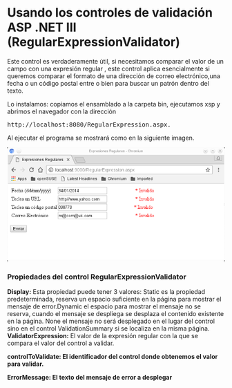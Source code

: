 # Usando los controles de validación ASP .NET III (RegularExpressionValidator)

Este control es verdaderamente útil, si necesitamos comparar el valor de un campo con una expresión regular , este control aplica esencialmente si queremos comparar el formato de una dirección de correo electrónico,una fecha o un código postal entre o bien para buscar un patrón dentro del texto.


Lo instalamos: copiamos el ensamblado a la carpeta bin, ejecutamos xsp y abrimos el navegador con la dirección 
<pre>
http://localhost:8080/RegularExpression.aspx. 
</pre>

Al ejecutar el programa se mostrará como en la siguiente imagen.

<img src="image1.png"/>

<h3>Propiedades del control RegularExpressionValidator</h3>

<strong>Display:</strong> Esta propiedad puede tener 3 valores: Static es la propiedad predeterminada, reserva un espacio suficiente en la página para mostrar el mensaje de error.Dynamic el espacio para mostrar el mensaje no se reserva, cuando el mensaje se despliega se desplaza el contenido existente en la página. None el mensaje no será desplegado en el lugar del control sino en el control ValidationSummary si se localiza en la misma página.
<br>
<strong>ValidatorExpression:</strong> El valor de la expresión regular con la que se compara el valor del control a validar.

<strong>controlToValidate:<strong> El identificador del control donde obtenemos el valor para validar.

  <strong>ErrorMessage:</strong> El texto del mensaje de error a desplegar
